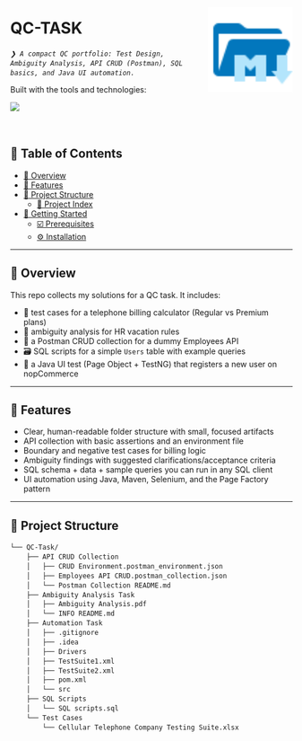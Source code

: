 <div align="left" style="position: relative;">
<img src="https://raw.githubusercontent.com/PKief/vscode-material-icon-theme/ec559a9f6bfd399b82bb44393651661b08aaf7ba/icons/folder-markdown-open.svg" align="right" width="30%" style="margin: -20px 0 0 20px;">
<h1>QC-TASK</h1>
<p align="left">
	<em><code>❯ A compact QC portfolio: Test Design, Ambiguity Analysis, API CRUD (Postman), SQL basics, and Java UI automation.</code></em>
</p>
<p align="left">Built with the tools and technologies:</p>
<p align="left">
	<a href="https://skillicons.dev">
		<img src="https://skillicons.dev/icons?i=java,maven,selenium,postman,mysql,sqlite,md">
	</a>
</p>
</div>
<br clear="right">

## 🔗 Table of Contents

- [📍 Overview](#-overview)
- [👾 Features](#-features)
- [📁 Project Structure](#-project-structure)
  - [📂 Project Index](#-project-index)
- [🚀 Getting Started](#-getting-started)
  - [☑️ Prerequisites](#-prerequisites)
  - [⚙️ Installation](#-installation)

---

## 📍 Overview

This repo collects my solutions for a QC task. It includes:
- 🧪 test cases for a telephone billing calculator (Regular vs Premium plans)
- 🧭 ambiguity analysis for HR vacation rules
- 🔌 a Postman CRUD collection for a dummy Employees API
- 🗃️ SQL scripts for a simple `Users` table with example queries
- 🤖 a Java UI test (Page Object + TestNG) that registers a new user on nopCommerce


---

## 👾 Features

- Clear, human-readable folder structure with small, focused artifacts
- API collection with basic assertions and an environment file
- Boundary and negative test cases for billing logic
- Ambiguity findings with suggested clarifications/acceptance criteria
- SQL schema + data + sample queries you can run in any SQL client
- UI automation using Java, Maven, Selenium, and the Page Factory pattern
---

## 📁 Project Structure

```sh
└── QC-Task/
    ├── API CRUD Collection
    │   ├── CRUD Environment.postman_environment.json
    │   ├── Employees API CRUD.postman_collection.json
    │   └── Postman Collection README.md
    ├── Ambiguity Analysis Task
    │   ├── Ambiguity Analysis.pdf
    │   └── INFO README.md
    ├── Automation Task
    │   ├── .gitignore
    │   ├── .idea
    │   ├── Drivers
    │   ├── TestSuite1.xml
    │   ├── TestSuite2.xml
    │   ├── pom.xml
    │   └── src
    ├── SQL Scripts
    │   └── SQL scripts.sql
    └── Test Cases
        └── Cellular Telephone Company Testing Suite.xlsx
